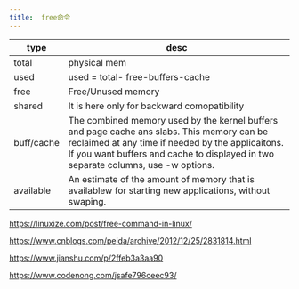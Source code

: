 ```yaml
---
title:  free命令
---
```






| type       | desc                                                         |
| ---------- | ------------------------------------------------------------ |
| total      | physical mem                                                 |
| used       | used = total- free-buffers-cache                             |
| free       | Free/Unused memory                                           |
| shared     | It is here only for backward comopatibility                  |
| buff/cache | The combined memory used by the kernel buffers and page cache ans slabs. This memory can be reclaimed at any time if needed by the applicaitons. If you want buffers and cache to displayed in two separate columns, use -w options. |
| available  | An estimate of the amount of memory that is availablew for starting new applications, without swaping. |





https://linuxize.com/post/free-command-in-linux/

https://www.cnblogs.com/peida/archive/2012/12/25/2831814.html

https://www.jianshu.com/p/2ffeb3a3aa90

https://www.codenong.com/jsafe796ceec93/

